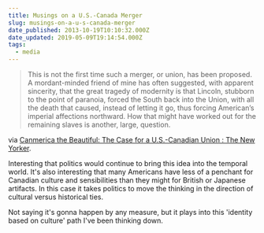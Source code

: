 ```yaml
---
title: Musings on a U.S.-Canada Merger
slug: musings-on-a-u-s-canada-merger
date_published: 2013-10-19T10:10:32.000Z
date_updated: 2019-05-09T19:14:54.000Z
tags:
  - media
---
```


> This is not the first time such a merger, or union, has been proposed. A mordant-minded friend of mine has often suggested, with apparent sincerity, that the great tragedy of modernity is that Lincoln, stubborn to the point of paranoia, forced the South back into the Union, with all the death that caused, instead of letting it go, thus forcing American’s imperial affections northward. How that might have worked out for the remaining slaves is another, large, question.

via [Canmerica the Beautiful: The Case for a U.S.-Canadian Union : The New Yorker](http://www.newyorker.com/online/blogs/comment/2013/10/canmerica-the-beautiful.html).

Interesting that politics would continue to bring this idea into the temporal world. It's also interesting that many Americans have less of a penchant for Canadian culture and sensibilities than they might for British or Japanese artifacts. In this case it takes politics to move the thinking in the direction of cultural versus historical ties.

Not saying it's gonna happen by any measure, but it plays into this 'identity based on culture' path I've been thinking down.
